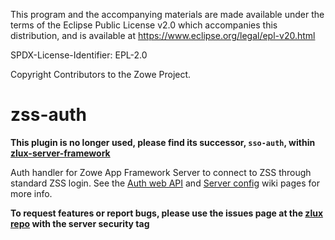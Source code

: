 This program and the accompanying materials are
made available under the terms of the Eclipse Public License v2.0 which accompanies
this distribution, and is available at https://www.eclipse.org/legal/epl-v20.html

SPDX-License-Identifier: EPL-2.0

Copyright Contributors to the Zowe Project.
# zss-auth
**This plugin is no longer used, please find its successor, `sso-auth`, within [zlux-server-framework](https://github.com/zowe/zlux-server-framework)**

Auth handler for Zowe App Framework Server to connect to ZSS through standard ZSS login. See the [Auth web API](https://github.com/zowe/zlux/wiki/Authentication-with-ZLUX) and [Server config](https://github.com/zowe/zlux/wiki/Configuration-for-ZLUX-App-Server-&-ZSS) wiki pages for more info.

**To request features or report bugs, please use the issues page at the [zlux repo](https://github.com/zowe/zlux/issues) with the server security tag**
